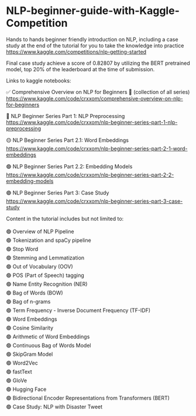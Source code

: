 # NLP-beginner-guide-with-Kaggle-Competition

Hands to hands beginner friendly introduction on NLP, including a case study at the end of the tutorial for you to take the knowledge into practice https://www.kaggle.com/competitions/nlp-getting-started

Final case study achieve a score of 0.82807 by utilizing the BERT pretrained model, top 20% of the leaderboard at the time of submission.

Links to kaggle notebooks: <br>

✅ Comprehensive Overview on NLP for Beginners 🥳 (collection of all series)
https://www.kaggle.com/code/crxxom/comprehensive-overview-on-nlp-for-beginners

🔴 NLP Beginner Series Part 1: NLP Preprocessing
https://www.kaggle.com/code/crxxom/nlp-beginner-series-part-1-nlp-preprocessing

🟡 NLP Beginner Series Part 2.1: Word Embeddings
https://www.kaggle.com/code/crxxom/nlp-beginner-series-part-2-1-word-embeddings

🟢 NLP Beginner Series Part 2.2: Embedding Models
https://www.kaggle.com/code/crxxom/nlp-beginner-series-part-2-2-embedding-models

🟣 NLP Beginner Series Part 3: Case Study
https://www.kaggle.com/code/crxxom/nlp-beginner-series-part-3-case-study


Content in the tutorial includes but not limited to: <br>
<br>
🟢 Overview of NLP Pipeline <br>
🟢 Tokenization and spaCy pipeline <br>
🟢 Stop Word <br>
🟢 Stemming and Lemmatization <br>
🟢 Out of Vocabulary (OOV) <br>
🟢 POS (Part of Speech) tagging <br>
🟢 Name Entity Recognition (NER) <br>
🟢 Bag of Words (BOW) <br>
🟢 Bag of n-grams <br>
🟢 Term Frequency - Inverse Document Frequency (TF-IDF) <br>
🟢 Word Embeddings <br>
🟢 Cosine Similarity <br>
🟢 Arithmetic of Word Embeddings <br>
🟢 Continuous Bag of Words Model <br>
🟢 SkipGram Model <br>
🟢 Word2Vec <br>
🟢 fastText <br>
🟢 GloVe <br>
🟢 Hugging Face <br>
🟢 Bidirectional Encoder Representations from Transformers (BERT) <br>
🟢 Case Study: NLP with Disaster Tweet <br>
